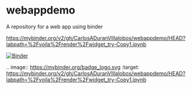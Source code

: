 # webappdemo
A repository for a web app using binder

https://mybinder.org/v2/gh/CarlosADuranVIllalobos/webappdemo/HEAD?labpath=%2Fvoila%2Frender%2Fwidget_try-Copy1.ipynb

[![Binder](https://mybinder.org/badge_logo.svg)](https://mybinder.org/v2/gh/CarlosADuranVIllalobos/webappdemo/HEAD?labpath=%2Fvoila%2Frender%2Fwidget_try-Copy1.ipynb)

.. image:: https://mybinder.org/badge_logo.svg
 :target: https://mybinder.org/v2/gh/CarlosADuranVIllalobos/webappdemo/HEAD?labpath=%2Fvoila%2Frender%2Fwidget_try-Copy1.ipynb
